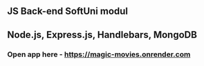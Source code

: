 ## JS Back-end         SoftUni modul

## Node.js, Express.js, Handlebars, MongoDB

### Open app here - https://magic-movies.onrender.com
